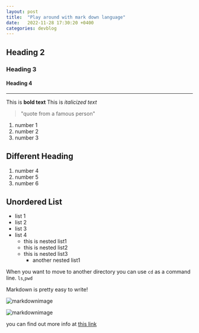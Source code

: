 ```yaml
---
layout: post
title:  "Play around with mark down language"
date:   2022-11-28 17:30:20 +0400
categories: devblog
---
```


## Heading 2

### Heading 3

#### Heading 4

---
This is **bold text**
This is *italicized text*

> "quote from a famous person"

1. number 1
1. number 2
1. number 3

## Different Heading

1. number 4
1. number 5
1. number 6

## Unordered List

- list 1
- list 2
- list 3
- list 4
  - this is nested list1
  - this is nested list2
  - this is nested list3
    - another nested list1

When you want to move to another directory you can use `cd` as a command line. `ls`,`pwd`

Markdown is pretty easy to write!

![markdownimage](https://upload.wikimedia.org/wikipedia/commons/4/48/Markdown-mark.svg)

![markdownimage](https://kirkstrobeck.github.io/whatismarkdown.com/img/markdown.png)

you can find out more info at [this link](https://www.markdownguide.org/cheat-sheet/)
